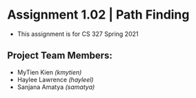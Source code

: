 # Assignment 1.02 | Path Finding
- This assignment is for CS 327 Spring 2021

## Project Team Members:
- MyTien Kien *(kmytien)*
- Haylee Lawrence *(hayleel)*
- Sanjana Amatya *(samatya)*
